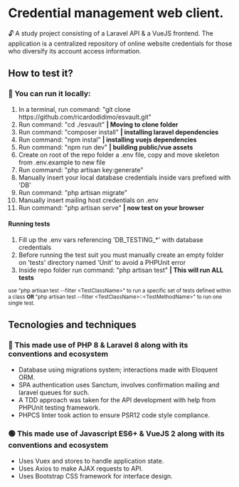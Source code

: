 <h1>Credential management web client.</h1>
    <p> 🔓 A study project consisting of a Laravel API & a VueJS frontend. The application is a centralized repository of online website credentials for those who diversify its account access information. </p>
    <h2>How to test it?</h2>
    <h3> 🔷 You can run it locally: </h3>
    <ol>
        <li>In a terminal, run command: "git clone https://github.com/ricardodidimo/esvault.git"</li>
        <li>Run command: "cd ./esvault" <strong>| Moving to clone folder</strong></li>
        <li>Run command: "composer install"  <strong>| installing laravel dependencies</strong></li>
        <li>Run command: "npm instal" <strong>| installing vuejs dependencies</strong></li>
        <li>Run command: "npm run dev" <strong>| building public/vue assets</strong></li>
        <li>Create on root of the repo folder a .env file, copy and move skeleton from .env.example to new file</li>
        <li>Run command: "php artisan key:generate"</li>
        <li>Manually insert your local database credentials inside vars prefixed with 'DB'</li>
        <li>Run command: "php artisan migrate"</li>
        <li>Manually insert mailing host credentials on .env</li>
        <li>Run command: "php artisan serve" <strong>| now test on your browser</strong></li>
    </ol>
    <h4>Running tests</h4>
    <ol>
        <li>Fill up the .env vars referencing 'DB_TESTING_*' with database credentials</li>
        <li>Before running the test suit you must manually create an empty folder on 'tests' directory named 'Unit' to avoid a PHPUnit error</li>
        <li>Inside repo folder run command: "php artisan test" <strong>| This will run ALL tests</strong></li>
    </ol>
    <small>use "php artisan test --filter &lt;TestClassName&gt;" to run a specific set of tests defined within a class <strong>OR</strong> "php artisan test --filter &lt;TestClassName&gt;::&lt;TestMethodName&gt;" to run one single test.</small>
    <h2>Tecnologies and techniques</h2>
    <h3> 🔺 This made use of PHP 8 & Laravel 8 along with its conventions and ecosystem</h3>
    <ul>
    <li>Database using migrations system; interactions made with Eloquent ORM. </li>
    <li>SPA authentication uses Sanctum, involves confirmation mailing and laravel queues for such.</li>
    <li>A TDD approach was taken for the API development with help from PHPUnit testing framework.</li>
    <li>PHPCS linter took action to ensure PSR12 code style compliance.</li>
    </ul>
    <h3> 🟢 This made use of Javascript ES6+ & VueJS 2 along with its conventions and ecosystem</h3>
    <ul>
    <li>Uses Vuex and stores to handle application state.</li>
    <li>Uses Axios to make AJAX requests to API.</li>
    <li>Uses Bootstrap CSS framework for interface design.</li>
    </ul>
    
    
